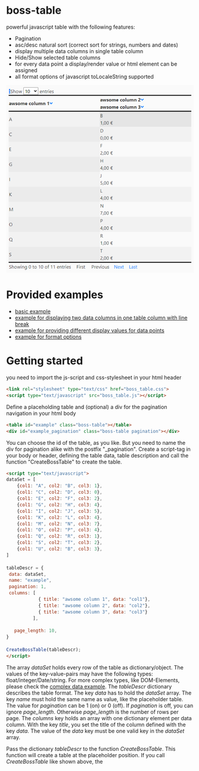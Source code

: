 # boss-table
powerful javascript table with the following features:
* Pagination
* asc/desc natural sort (correct sort for strings, numbers and dates)
* display multiple data columns in single table column
* Hide/Show selected table columns
* for every data point a display/render value or html element can be assigned
* all format options of javascript toLocaleString supported

![example table](image.png)

# Provided examples
* [basic example](simple_example.html)
* [example for displaying two data columns in one table column with line break](display_column_example.html)
* [example for providing different display values for data points](complex_data_example.html)
* [example for format options](format_options_example.html)

# Getting started
you need to import the js-script and css-stylesheet in your html header
```html
<link rel="stylesheet" type="text/css" href="boss_table.css">
<script type="text/javascript" src="boss_table.js"></script>
```
Define a placeholding table and (optional) a div for the pagination navigation in your html body
```html
<table id="example" class="boss-table"></table>
<div id="example_pagination" class="boss-table pagination"></div>
```
You can choose the id of the table, as you like. But you need to name the div for pagination alike with the postfix "_pagination".
Create a script-tag in your body or header, defining the table data, table description and call the function "CreateBossTable" to create the table.
```html
<script type="text/javascript">
dataSet = [
    {col1: "A", col2: "B", col3: 1},
    {col1: "C", col2: "D", col3: 0},
    {col1: "E", col2: "F", col3: 2},
    {col1: "G", col2: "H", col3: 4},
    {col1: "I", col2: "J", col3: 5},
    {col1: "K", col2: "L", col3: 4},
    {col1: "M", col2: "N", col3: 7},
    {col1: "O", col2: "P", col3: 4},
    {col1: "Q", col2: "R", col3: 1},
    {col1: "S", col2: "T", col3: 2},
    {col1: "U", col2: "B", col3: 3},
]

tableDescr = {
 data: dataSet,
 name: "example",
 pagination: 1,
 columns: [
            { title: "awsome column 1", data: "col1"},
            { title: "awsome column 2", data: "col2"},
            { title: "awsome column 3", data: "col3"}
          ],

   page_length: 10,
}
  
CreateBossTable(tableDescr);
</script>
```
The array *dataSet* holds every row of the table as dictionary/object. The values of the key-value-pairs may have the following types: float/integer/Date/string. For more complex types, like DOM-Elements, please check the [complex data example](complex_data_example.html).
The *tableDescr* dictionary describes the table format. The key *data* has to hold the *dataSet* array. The key *name* must hold the same name as value, like the placeholder table.
The value for *pagination* can be 1 (on) or 0 (off). If *pagination* is off, you can ignore *page_length*. Otherwise *page_length* is the number of rows per page.
The *columns* key holds an array with one dictionary element per data column. With the key *title*, you set the title of the column defined with the key *data*. The value of the *data* key must be one valid key in the *dataSet* array.

Pass the dictionary *tableDescr* to the function *CreateBossTable*. This function will create a table at the placeholder position. If you call *CreateBossTable* like shown above, the *<script>* must be called after the *<table.../>* placeholder. 
In the examples a different way with the usage of jquery is shown. In that case you need to include jquery in your html header. You should also include
```html
<script src="https://kit.fontawesome.com/2f6feeec4b.js" crossorigin="anonymous"></script>
```
to have the sort and options icons correctly shown.

